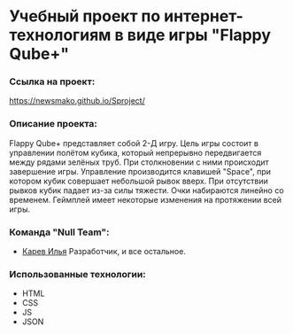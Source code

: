 # Учебный проект по интернет-технологиям в виде игры "Flappy Qube+"
### Ссылка на проект:
https://newsmako.github.io/Sproject/
### Описание проекта:
Flappy Qube+ представляет собой 2-Д игру. Цель игры состоит в управлении полётом кубика, который непрерывно передвигается между рядами зелёных труб. При столкновении с ними происходит завершение игры. Управление производится клавишей "Space", при котором кубик совершает небольшой рывок вверх. При отсутствии рывков кубик падает из-за силы тяжести. Очки набираются линейно со временем. Геймплей имеет некоторые изменения на протяжении всей игры.
### Команда "Null Team":
- [Карев Илья](https://stankin.github.io/inet-2017/idm-17-06/Karev/index.html) Разработчик, и все остальное.
### Использованные технологии:
- HTML
- CSS
- JS
- JSON

